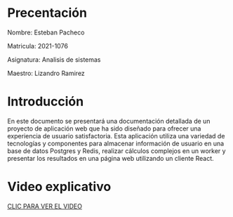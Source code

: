 # Precentación

Nombre: Esteban Pacheco

Matricula: 2021-1076

Asignatura: Analisis de sistemas

Maestro: Lizandro Ramirez


# Introducción

En este documento se presentará una documentación detallada de un proyecto de aplicación web que ha sido diseñado para ofrecer una experiencia de usuario satisfactoria. Esta aplicación utiliza una variedad de tecnologías y componentes para almacenar información de usuario en una base de datos Postgres y Redis, realizar cálculos complejos en un worker y presentar los resultados en una página web utilizando un cliente React.

# Video explicativo
[CLIC PARA VER EL VIDEO](https://drive.google.com/file/d/1onXzkCFICTzSM5W6Pz71HtJrC_1ejaTK/view?usp=share_link)
